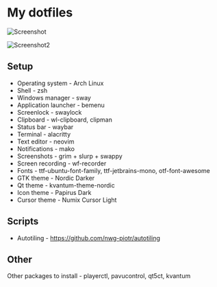 # My dotfiles

![Screenshot](https://github.com/MIAH7/dotfiles/blob/main/Pictures/Screenshots/screenshot.png)

![Screenshot2](https://github.com/MIAH7/dotfiles/blob/main/Pictures/Screenshots/screenshot-2.png) 

## Setup

* Operating system - Arch Linux
* Shell - zsh
* Windows manager - sway
* Application launcher - bemenu
* Screenlock - swaylock
* Clipboard - wl-clipboard, clipman
* Status bar - waybar
* Terminal - alacritty
* Text editor - neovim
* Notifications - mako
* Screenshots - grim + slurp + swappy
* Screen recording - wf-recorder
* Fonts - ttf-ubuntu-font-family, ttf-jetbrains-mono, otf-font-awesome
* GTK theme - Nordic Darker
* Qt theme - kvantum-theme-nordic
* Icon theme - Papirus Dark
* Cursor theme - Numix Cursor Light

## Scripts

* Autotiling - https://github.com/nwg-piotr/autotiling

## Other

Other packages to install - playerctl, pavucontrol, qt5ct, kvantum
